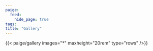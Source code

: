 ```yaml
---
paige:
  feed:
    hide_page: true
tags:
title: "Gallery"
---
```


{{< paige/gallery images="*" maxheight="20rem" type="rows" />}}